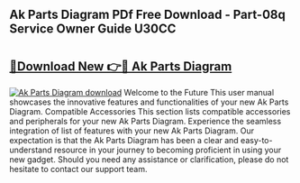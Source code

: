 ## Ak Parts Diagram PDf Free Download - Part-08q Service Owner Guide U30CC

# <h2><a href="http://dfszeu.blite.top/?on=Ak+Parts+Diagram">🔗Download New 👉🔴 Ak Parts Diagram</a></h2>

[![Ak Parts Diagram download](https://i.imgur.com/lujVjoI.png)](http://dfszeu.blite.top/?on=Ak+Parts+Diagram)
Welcome to the Future This user manual showcases the innovative features and functionalities of your new Ak Parts Diagram. Compatible Accessories This section lists compatible accessories and peripherals for your new Ak Parts Diagram. Experience the seamless integration of list of features with your new Ak Parts Diagram. Our expectation is that the Ak Parts Diagram has been a clear and easy-to-understand resource in your journey to becoming proficient in using your new gadget. Should you need any assistance or clarification, please do not hesitate to contact our support team.
